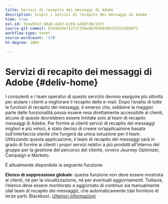 ```yaml
---
title: Servizi di recapito dei messaggi di Adobe
description: Scopri i servizi di recapito dei messaggi di Adobe
hide: true
exl-id: 31ea97e7-b0a0-4a92-bc69-a458fdbc1d7c
source-git-commit: b5436d4e713f2f358a86f039820072225d1686f2
workflow-type: tm+mt
source-wordcount: '170'
ht-degree: 100%

---
```


# Servizi di recapito dei messaggi di Adobe {#deliv-home}

I consulenti e i team operativi di questo servizio devono eseguire più attività per aiutare i clienti a migliorare il recapito delle e-mail. Dopo l’analisi di tutte le funzioni di recapito dei messaggi, è emerso che, sebbene la maggior parte delle funzionalità possa essere resa direttamente accessibile ai clienti, alcune di queste dovrebbero essere limitate solo al team di recapito messaggi di Adobe. Per fornire ai clienti servizi di recapito dei messaggi migliori e più veloci, è stato deciso di creare un’applicazione basata sull’interfaccia utente che fungerà da unica soluzione per il team. Utilizzando questa applicazione, il team di recapito dei messaggi sarà in grado di fornire ai clienti i propri servizi relativi a più prodotti all’interno del gruppo per la gestione del percorso del cliente, ovvero Journey Optimizer, Campaign e Marketo.

È attualmente disponibile la seguente funzione:

**Elenco di soppressione globale**: questa funzione non deve essere mostrata ai clienti, né per la visualizzazione, né per eventuali aggiornamenti. Tuttavia, l’elenco deve essere monitorato e aggiornato di continuo sia manualmente (dal team di recapito dei messaggi), che automaticamente (dal fornitore di terze parti: Blackbox). [Ulteriori informazioni](global-suppression-list.md)
